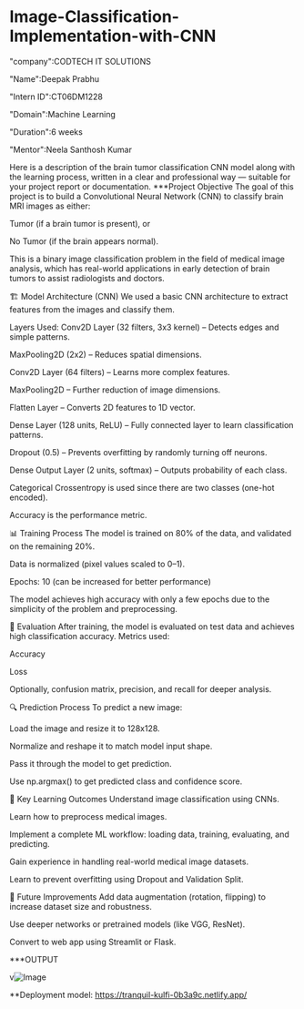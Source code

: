 # Image-Classification-Implementation-with-CNN

"company":CODTECH IT SOLUTIONS

"Name":Deepak Prabhu

"Intern ID":CT06DM1228

"Domain":Machine Learning

"Duration":6 weeks

"Mentor":Neela Santhosh Kumar


Here is a description of the brain tumor classification CNN model along with the learning process, written in a clear and professional way — suitable for your project report or documentation.
               ***Project Objective
The goal of this project is to build a Convolutional Neural Network (CNN) to classify brain MRI images as either:

Tumor (if a brain tumor is present), or

No Tumor (if the brain appears normal).

This is a binary image classification problem in the field of medical image analysis, which has real-world applications in early detection of brain tumors to assist radiologists and doctors.


🏗️ Model Architecture (CNN)
We used a basic CNN architecture to extract features from the images and classify them.

Layers Used:
Conv2D Layer (32 filters, 3x3 kernel) – Detects edges and simple patterns.

MaxPooling2D (2x2) – Reduces spatial dimensions.

Conv2D Layer (64 filters) – Learns more complex features.

MaxPooling2D – Further reduction of image dimensions.

Flatten Layer – Converts 2D features to 1D vector.

Dense Layer (128 units, ReLU) – Fully connected layer to learn classification patterns.

Dropout (0.5) – Prevents overfitting by randomly turning off neurons.

Dense Output Layer (2 units, softmax) – Outputs probability of each class.


Categorical Crossentropy is used since there are two classes (one-hot encoded).

Accuracy is the performance metric.

📊 Training Process
The model is trained on 80% of the data, and validated on the remaining 20%.

Data is normalized (pixel values scaled to 0–1).

Epochs: 10 (can be increased for better performance)

The model achieves high accuracy with only a few epochs due to the simplicity of the problem and preprocessing.

🧪 Evaluation
After training, the model is evaluated on test data and achieves high classification accuracy. Metrics used:

Accuracy

Loss

Optionally, confusion matrix, precision, and recall for deeper analysis.

🔍 Prediction Process
To predict a new image:

Load the image and resize it to 128x128.

Normalize and reshape it to match model input shape.

Pass it through the model to get prediction.

Use np.argmax() to get predicted class and confidence score.

📌 Key Learning Outcomes
Understand image classification using CNNs.

Learn how to preprocess medical images.

Implement a complete ML workflow: loading data, training, evaluating, and predicting.

Gain experience in handling real-world medical image datasets.

Learn to prevent overfitting using Dropout and Validation Split.

🚀 Future Improvements
Add data augmentation (rotation, flipping) to increase dataset size and robustness.

Use deeper networks or pretrained models (like VGG, ResNet).

Convert to web app using Streamlit or Flask.



***OUTPUT
           
           
            
  v![Image](https://github.com/user-attachments/assets/0502303b-bc71-4bba-99bd-8d90704e3189)


**Deployment model:
       https://tranquil-kulfi-0b3a9c.netlify.app/













